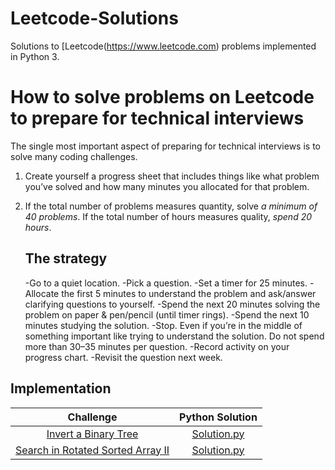 # Leetcode-Solutions

Solutions to [Leetcode(https://www.leetcode.com) problems implemented in Python 3.

# How to solve problems on Leetcode to prepare for technical interviews

The single most important aspect of preparing for technical interviews is to solve many coding challenges.

1. Create yourself a progress sheet that includes things like what problem you’ve solved and how many minutes you allocated for that problem.

2.  If the total number of problems measures quantity, solve *a minimum of 40 problems*. If the total number of hours measures quality, *spend 20 hours*.

    ## The strategy

    -Go to a quiet location.
    -Pick a question.
    -Set a timer for 25 minutes.
    -Allocate the first 5 minutes to understand the problem and ask/answer clarifying questions to yourself.
    -Spend the next 20 minutes solving the problem on paper & pen/pencil (until timer rings).
    -Spend the next 10 minutes studying the solution.
    -Stop. Even if you’re in the middle of something important like trying to understand the solution. Do not spend more than 30–35 minutes per question.
    -Record activity on your progress chart.
    -Revisit the question next week.

## Implementation

|  Challenge | Python Solution
|:-------------:|:--------------------:|
|[Invert a Binary Tree](https://leetcode.com/problems/invert-binary-tree/)| [Solution.py](https://github.com/nezlobnaya/leetcode_solutions/blob/main/invert_binary_tree.py)
|[Search in Rotated Sorted Array II](https://leetcode.com/problems/search-in-rotated-sorted-array-ii/)| [Solution.py](https://github.com/nezlobnaya/leetcode_solutions/blob/main/search_in_rotated_sorted_array.py)
